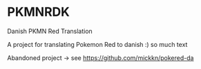 # PKMNRDK
Danish PKMN Red Translation

A project for translating Pokemon Red to danish :) so much text 

Abandoned project -> see https://github.com/mickkn/pokered-da
